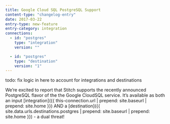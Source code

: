 ```yaml
---
title: Google Cloud SQL PostgreSQL Support
content-type: "changelog-entry"
date: 2017-03-22
entry-type: new-feature
entry-category: integration
connections:
  - id: "postgres"
    type: "integration"
    version: ""

  - id: "postgres"
    type: "destination"
    version: "1"
---
```

todo: fix logic in here to account for integrations and destinations

We’re excited to report that Stitch supports the recently announced PostgreSQL flavor of the the Google CloudSQL service. It’s available as both an input [integration]({{ this-connection.url | prepend: site.baseurl | prepend: site.home }}) AND a [destination]({{ site.data.urls.destinations.postgres | prepend: site.baseurl | prepend: site.home }}) - a dual threat!